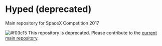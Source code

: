 # Hyped (deprecated)
Main repository for SpaceX Competition 2017

![#f03c15](https://placehold.it/15/f03c15/000000?text=+) This repository is deprecated. Please contribute to the [current main repository](https://github.com/Hyp-ed/hyped-2018).
